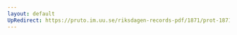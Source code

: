 ```yaml
---
layout: default
UpRedirect: https://pruto.im.uu.se/riksdagen-records-pdf/1871/prot-1871-urtima-fk--916/prot-1871-urtima-fk--916_008.pdf
---
```

